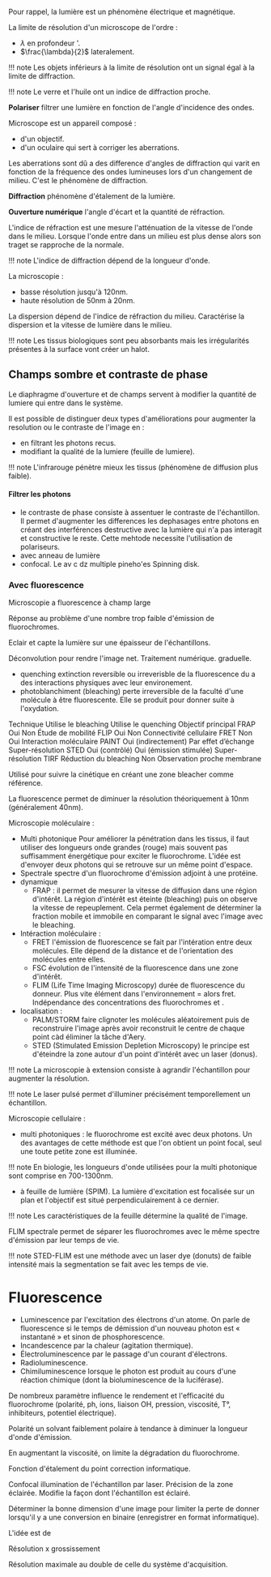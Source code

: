 Pour rappel, la lumière est un phénomène électrique et magnétique.

La limite de résolution d'un microscope de l'ordre :

- $\lambda$ en profondeur '.
- $\frac{\lambda}{2}$ lateralement.

!!! note
	Les objets inférieurs à la limite de résolution ont un signal égal à la limite de diffraction.

!!! note
    Le verre et l'huile ont un indice de diffraction proche.

__Polariser__ filtrer une lumière en fonction de l'angle d'incidence des ondes.

Microscope est un appareil composé :

* d'un objectif.
* d'un oculaire qui sert à corriger les aberrations.

Les aberrations sont dû a des difference d'angles de diffraction qui varit en fonction de la fréquence des ondes lumineuses lors d'un changement de milieu. C'est le phénomène de diffraction.

__Diffraction__ phénomène d'étalement de la lumière.

__Ouverture numérique__ l'angle d'écart et la quantité de réfraction.

L'indice de réfraction est une mesure l'atténuation de la vitesse de l'onde dans le milieu. Lorsque l'onde entre dans un  milieu est plus dense alors son traget se rapproche de la normale.

!!! note
   L'indice de diffraction dépend de la longueur d'onde.

La microscopie :
- basse résolution jusqu'à 120nm.
- haute résolution de 50nm à 20nm.

La dispersion dépend de l'indice de réfraction du milieu. Caractérise la dispersion et la vitesse de lumière dans le milieu.

!!! note
	Les tissus biologiques sont peu absorbants mais les irrégularités présentes à la surface vont créer un halot.
## Champs sombre et contraste de phase

Le diaphragme d'ouverture et de champs servent à modifier la quantité de lumiere qui entre dans le système.

Il est possible de distinguer deux types d'améliorations pour augmenter la resolution ou le contraste de l'image en :

- en filtrant les photons recus.
- modifiant la qualité de la lumiere (feuille de lumiere).

!!! note
  L'infrarouge pénètre mieux les tissus (phénomène de diffusion plus faible).

#### Filtrer les photons

- le contraste de phase consiste à assentuer le contraste de l'échantillon. Il permet d'augmenter les differences les dephasages entre photons en créant des interférences destructive avec la lumière qui n'a pas interagit et constructive le reste. Cette mehtode necessite l'utilisation de polariseurs. 
- avec anneau de lumière
- confocal. Le av c dz multiple pineho'es Spinning disk.

### Avec fluorescence

Microscopie a fluorescence à champ large

Réponse au problème d'une nombre trop faible d'émission de fluorochromes.

Eclair et capte la lumière sur une épaisseur de l'échantillons.

Déconvolution pour rendre l'image net. Traitement numérique.
graduelle.

- quenching extinction reversible ou irreverisble de la fluorescence du a des interactions physiques avec leur environement.
- photoblanchiment (bleaching) perte irreversible de la faculté d'une molécule à être fluorescente. Elle se produit pour donner suite à l'oxydation.

Technique	Utilise le bleaching	Utilise le quenching	Objectif principal
FRAP	Oui	Non	Étude de mobilité
FLIP	Oui	Non	Connectivité cellulaire
FRET	Non	Oui	Interaction moléculaire
PAINT	Oui (indirectement)	Par effet d’échange	Super-résolution
STED	Oui (contrôlé)	Oui (émission stimulée)	Super-résolution
TIRF	Réduction du bleaching	Non	Observation proche membrane

Utilisé pour suivre la cinétique en créant une zone bleacher comme référence.

La fluorescence permet de diminuer la résolution théoriquement à 10nm (généralement 40nm).

Microscopie moléculaire : 

- Multi photonique Pour améliorer la pénétration dans les tissus, il faut utiliser des longueurs onde grandes (rouge) mais souvent pas suffisamment énergétique pour exciter le fluorochrome. L'idée est d'envoyer deux photons qui se retrouve sur un même point d'espace.
- Spectrale spectre d'un fluorochrome d'émission adjoint à une protéine. 
- dynamique
  - FRAP : il permet de mesurer la vitesse de diffusion dans une région d'intérêt. La région d'intérêt est éteinte (bleaching) puis on observe la vitesse de repeuplement. Cela permet également de déterminer la fraction mobile et immobile en comparant le signal avec l'image avec le bleaching.
- Intéraction moléculaire :
  - FRET l'émission de fluorescence se fait par l'intération entre deux molécules. Elle dépend de la distance et de l'orientation des molécules entre elles.
  - FSC évolution de l'intensité de la fluorescence dans une zone d'intérêt.
  - FLIM (Life Time Imaging Microscopy) durée de fluorescence du donneur. Plus vite élément dans l'environnement = alors fret. Indépendance des concentrations des fluorochromes et .
- localisation :
  - PALM/STORM faire clignoter les molécules aléatoirement puis de reconstruire l'image après avoir reconstruit le centre de chaque point càd éliminer la tâche d'Aery.  
  - STED (Stimulated Emission Depletion Microscopy) le principe est d'éteindre la zone autour d'un point d'intérêt avec un laser (donus).
 
!!! note
  La microscopie à extension consiste à agrandir l'échantillon pour augmenter la résolution.

!!! note
   Le laser pulsé permet d'illuminer précisément temporellement un échantillon. 

Microscopie cellulaire :

- multi photoniques : le fluorochrome est excité avec deux photons. Un des avantages de cette méthode est que l'on obtient un point focal, seul une toute petite zone est illuminée.

!!! note
  En biologie, les longueurs d'onde utilisées pour la multi photonique sont comprise en 700-1300nm.

- à feuille de lumière (SPIM). La lumière d'excitation est focalisée sur un plan et l'objectif est situé perpendiculairement à ce dernier.

!!! note
  Les caractéristiques de la feuille détermine la qualité de l'image. 

FLIM spectrale permet de séparer les fluorochromes avec le même spectre d'émission par leur temps de vie.

!!! note
	STED-FLIM est une méthode avec un laser dye (donuts) de faible intensité mais la segmentation se fait avec les temps de vie. 
# Fluorescence

* Luminescence par l'excitation des électrons d'un atome. On parle de fluorescence si le temps de démission d'un nouveau photon est « instantané » et sinon de phosphorescence.
* Incandescence par la chaleur (agitation thermique).
* Électroluminescence par le passage d'un courant d'électrons.
* Radioluminescence.
* Chimiluminescence lorsque le photon est produit au cours d'une réaction chimique (dont la bioluminescence de la luciférase).

De nombreux paramètre influence le rendement et l'efficacité du fluorochrome (polarité, ph, ions, liaison OH, pression, viscosité, T°, inhibiteurs, potentiel électrique).

Polarité un solvant faiblement polaire à tendance à diminuer la longueur d'onde d'émission.

En augmentant la viscosité, on limite la dégradation du fluorochrome.

Fonction d'étalement du point correction informatique.

Confocal illumination de l'échantillon par laser. Précision de la zone éclairée. Modifie la façon dont l'échantillon est éclairé.

Déterminer la bonne dimension d'une image pour limiter la perte de donner lorsqu'il y a une conversion en binaire (enregistrer en format informatique).

L'idée est de

Résolution x grossissement

Résolution maximale au double de celle du système d'acquisition.
